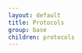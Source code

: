 ```yaml
---
layout: default
title: Protocols
group: base
children: protocols
---
```

[//]: # (Reviewed at 60033350e60408fc79f202491e6985b3b47acd90)
